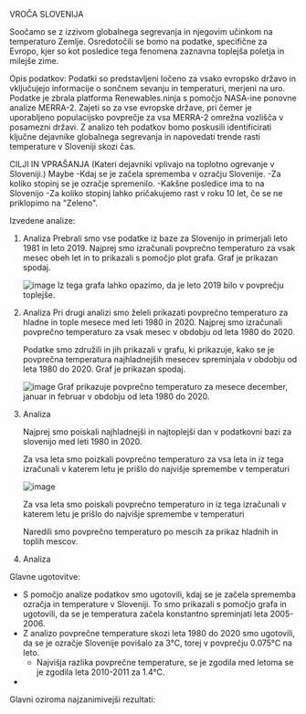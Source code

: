 VROČA SLOVENIJA

Soočamo se z izzivom globalnega segrevanja in njegovim učinkom na temperaturo Zemlje. Osredotočili se bomo na podatke, specifične za Evropo, kjer so kot posledice tega fenomena zaznavna toplejša poletja in milejše zime.

Opis podatkov: Podatki so predstavljeni ločeno za vsako evropsko državo in vključujejo informacije o sončnem sevanju in temperaturi, merjeni na uro. Podatke je zbrala platforma Renewables.ninja s pomočjo NASA-ine ponovne analize MERRA-2. Zajeti so za vse evropske države, pri čemer je uporabljeno populacijsko povprečje za vsa MERRA-2 omrežna vozlišča v posamezni državi. Z analizo teh podatkov bomo poskusili identificirati ključne dejavnike globalnega segrevanja in napovedati trende rasti temperature v Sloveniji skozi čas.

CILJI IN VPRAŠANJA
(Kateri dejavniki vplivajo na toplotno ogrevanje v Sloveniji.) Maybe 
-Kdaj se je začela sprememba v ozračju Slovenije.
-Za koliko stopinj se je ozračje spremenilo.
-Kakšne posledice ima to na Slovenijo
-Za koliko stopinj lahko pričakujemo rast v roku 10 let, če se ne priklopimo na "Zeleno".

Izvedene analize:
1. Analiza
   Prebrali smo vse podatke iz baze za Slovenijo in primerjali leto 1981 in leto 2019. Najprej smo izračunali povprečno temperaturo za vsak mesec obeh let in to prikazali s pomočjo 
   plot grafa. Graf je prikazan spodaj.
   
   ![image](https://github.com/hackecTim/PR24-ZM-TPZ-NC/assets/150348985/fce9bbd7-08f9-497a-8807-4256032fd1b8)
   Iz tega grafa lahko opazimo, da je leto 2019 bilo v povprečju toplejše.

2. Analiza
   Pri drugi analizi smo želeli prikazati povprečno temperaturo za hladne in tople mesece med leti 1980 in 2020. Najprej smo izračunali povprečno temperaturo za vsak mesec v obdobju 
   od leta 1980 do 2020.

   

    Podatke smo združili in jih prikazali v grafu, ki prikazuje, kako se je povprečna temperatura najhladnejših mesecev spreminjala v obdobju od leta 1980 do 
   2020. Graf je prikazan spodaj.
   
   ![image](https://github.com/hackecTim/PR24-ZM-TPZ-NC/assets/150348985/33842c6a-c645-43d3-be18-224a6c94b7ec)
   Graf prikazuje povprečno temperaturo za mesece december, januar in februar v obdobju od leta 1980 do 2020.

4. Analiza

   Najprej smo poiskali najhladnejši in najtoplejši dan v podatkovni bazi za slovenijo med leti 1980 in 2020.
   
   Za vsa leta smo poizkali povprečno temperaturo za vsa leta in iz tega izračunali v katerem letu je prišlo do najvišje spremembe v temperaturi
   
   ![image](https://github.com/hackecTim/PR24-ZM-TPZ-NC/assets/150348985/3651762a-e6a7-4220-a8e5-b9d1b570943c)
   
   Za vsa leta smo poiskali povprečno temperaturo in iz tega izračunali v katerem letu je prišlo do najvišje spremembe v temperaturi
      
   Naredili smo povprečno temperaturo po mescih za prikaz hladnih in toplih mescov.

5. Analiza 
      


    
  
 
Glavne ugotovitve: 
- S pomočjo analize podatkov smo ugotovili, kdaj se je začela sprememba ozračja in temperature v Sloveniji. To smo prikazali s pomočjo grafa in ugotovili, da se je temperatura začela 
  konstantno spreminjati leta 2005-2006.
- Z analizo povprečne temperature skozi leta 1980 do 2020 smo ugotovili, da se je ozračje Slovenije povišalo za 3°C, torej v povprečju 0.075°C na leto.
    - Najvišja razlika povprečne temperature, se je zgodila med letoma se je zgodila leta 2010-2011 za 1.4°C.
- 

Glavni oziroma najzanimivejši rezultati:





